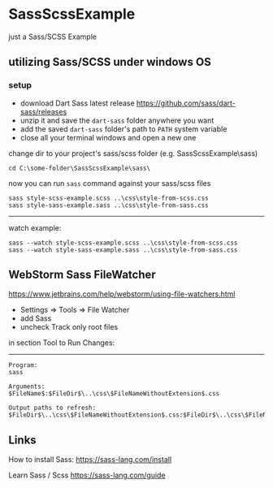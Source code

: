 # SassScssExample
just a Sass/SCSS Example

## utilizing Sass/SCSS under windows OS

### setup
- download Dart Sass latest release https://github.com/sass/dart-sass/releases
- unzip it and save the `dart-sass` folder anywhere you want
- add the saved `dart-sass` folder's path to `PATH` system variable
- close all your terminal windows and open a new one

change dir to your project's sass/scss folder (e.g. SassScssExample\sass\)
```
cd C:\some-folder\SassScssExample\sass\
```
now you can run `sass` command against your sass/scss files  
```
sass style-scss-example.scss ..\css\style-from-scss.css
sass style-sass-example.sass ..\css\style-from-sass.css
```

----------------------

watch example:
```
sass --watch style-scss-example.scss ..\css\style-from-scss.css
sass --watch style-sass-example.sass ..\css\style-from-sass.css
```

## WebStorm Sass FileWatcher

https://www.jetbrains.com/help/webstorm/using-file-watchers.html

- Settings => Tools => File Watcher
- add Sass
- uncheck Track only root files

in section Tool to Run Changes:

--------------

    Program: 
    sass
    
    Arguments: 
    $FileName$:$FileDir$\..\css\$FileNameWithoutExtension$.css
    
    Output paths to refresh: 	
    $FileDir$\..\css\$FileNameWithoutExtension$.css:$FileDir$\..\css\$FileNameWithoutExtension$.css.map


## Links

How to install Sass: https://sass-lang.com/install

Learn Sass / Scss https://sass-lang.com/guide


